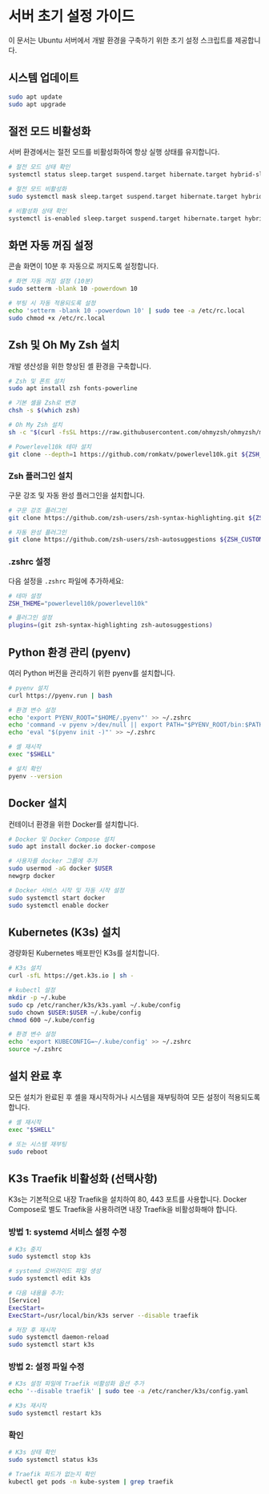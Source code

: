 # 서버 초기 설정 가이드

이 문서는 Ubuntu 서버에서 개발 환경을 구축하기 위한 초기 설정 스크립트를 제공합니다.

## 시스템 업데이트

```bash
sudo apt update
sudo apt upgrade
```

## 절전 모드 비활성화

서버 환경에서는 절전 모드를 비활성화하여 항상 실행 상태를 유지합니다.

```bash
# 절전 모드 상태 확인
systemctl status sleep.target suspend.target hibernate.target hybrid-sleep.target

# 절전 모드 비활성화
sudo systemctl mask sleep.target suspend.target hibernate.target hybrid-sleep.target

# 비활성화 상태 확인
systemctl is-enabled sleep.target suspend.target hibernate.target hybrid-sleep.target
```

## 화면 자동 꺼짐 설정

콘솔 화면이 10분 후 자동으로 꺼지도록 설정합니다.

```bash
# 화면 자동 꺼짐 설정 (10분)
sudo setterm -blank 10 -powerdown 10

# 부팅 시 자동 적용되도록 설정
echo 'setterm -blank 10 -powerdown 10' | sudo tee -a /etc/rc.local
sudo chmod +x /etc/rc.local
```

## Zsh 및 Oh My Zsh 설치

개발 생산성을 위한 향상된 셸 환경을 구축합니다.

```bash
# Zsh 및 폰트 설치
sudo apt install zsh fonts-powerline

# 기본 셸을 Zsh로 변경
chsh -s $(which zsh)

# Oh My Zsh 설치
sh -c "$(curl -fsSL https://raw.githubusercontent.com/ohmyzsh/ohmyzsh/master/tools/install.sh)"

# Powerlevel10k 테마 설치
git clone --depth=1 https://github.com/romkatv/powerlevel10k.git ${ZSH_CUSTOM:-$HOME/.oh-my-zsh/custom}/themes/powerlevel10k
```

### Zsh 플러그인 설치

구문 강조 및 자동 완성 플러그인을 설치합니다.

```bash
# 구문 강조 플러그인
git clone https://github.com/zsh-users/zsh-syntax-highlighting.git ${ZSH_CUSTOM:-~/.oh-my-zsh/custom}/plugins/zsh-syntax-highlighting

# 자동 완성 플러그인
git clone https://github.com/zsh-users/zsh-autosuggestions ${ZSH_CUSTOM:-~/.oh-my-zsh/custom}/plugins/zsh-autosuggestions
```

### .zshrc 설정

다음 설정을 `.zshrc` 파일에 추가하세요:

```bash
# 테마 설정
ZSH_THEME="powerlevel10k/powerlevel10k"

# 플러그인 설정
plugins=(git zsh-syntax-highlighting zsh-autosuggestions)
```

## Python 환경 관리 (pyenv)

여러 Python 버전을 관리하기 위한 pyenv를 설치합니다.

```bash
# pyenv 설치
curl https://pyenv.run | bash

# 환경 변수 설정
echo 'export PYENV_ROOT="$HOME/.pyenv"' >> ~/.zshrc
echo 'command -v pyenv >/dev/null || export PATH="$PYENV_ROOT/bin:$PATH"' >> ~/.zshrc
echo 'eval "$(pyenv init -)"' >> ~/.zshrc

# 셸 재시작
exec "$SHELL"

# 설치 확인
pyenv --version
```

## Docker 설치

컨테이너 환경을 위한 Docker를 설치합니다.

```bash
# Docker 및 Docker Compose 설치
sudo apt install docker.io docker-compose

# 사용자를 docker 그룹에 추가
sudo usermod -aG docker $USER
newgrp docker

# Docker 서비스 시작 및 자동 시작 설정
sudo systemctl start docker
sudo systemctl enable docker
```

## Kubernetes (K3s) 설치

경량화된 Kubernetes 배포판인 K3s를 설치합니다.

```bash
# K3s 설치
curl -sfL https://get.k3s.io | sh -

# kubectl 설정
mkdir -p ~/.kube
sudo cp /etc/rancher/k3s/k3s.yaml ~/.kube/config
sudo chown $USER:$USER ~/.kube/config
chmod 600 ~/.kube/config

# 환경 변수 설정
echo 'export KUBECONFIG=~/.kube/config' >> ~/.zshrc
source ~/.zshrc
```

## 설치 완료 후

모든 설치가 완료된 후 셸을 재시작하거나 시스템을 재부팅하여 모든 설정이 적용되도록 합니다.

```bash
# 셸 재시작
exec "$SHELL"

# 또는 시스템 재부팅
sudo reboot
```

## K3s Traefik 비활성화 (선택사항)

K3s는 기본적으로 내장 Traefik을 설치하여 80, 443 포트를 사용합니다. Docker Compose로 별도 Traefik을 사용하려면 내장 Traefik을 비활성화해야 합니다.

### 방법 1: systemd 서비스 설정 수정

```bash
# K3s 중지
sudo systemctl stop k3s

# systemd 오버라이드 파일 생성
sudo systemctl edit k3s

# 다음 내용을 추가:
[Service]
ExecStart=
ExecStart=/usr/local/bin/k3s server --disable traefik

# 저장 후 재시작
sudo systemctl daemon-reload
sudo systemctl start k3s
```

### 방법 2: 설정 파일 수정

```bash
# K3s 설정 파일에 Traefik 비활성화 옵션 추가
echo '--disable traefik' | sudo tee -a /etc/rancher/k3s/config.yaml

# K3s 재시작
sudo systemctl restart k3s
```

### 확인

```bash
# K3s 상태 확인
sudo systemctl status k3s

# Traefik 파드가 없는지 확인
kubectl get pods -n kube-system | grep traefik
```